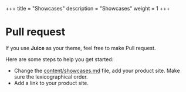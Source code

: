 +++
title = "Showcases"
description = "Showcases"
weight = 1
+++

# Pull request

If you use **Juice** as your theme, feel free to make Pull request.

Here are some steps to help you get started:
 
- Change the [content/showcases.md](https://github.com/huhu/juice/blob/master/content/showcases.md) file, add your product site. Make sure the lexicographical order.
- Add a link to your product site.

